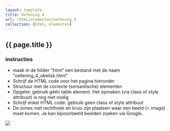```yaml
---
layout: template
title: Oefening 4
url: /html/elementen/oefening_4
collection: [html, elementen]
---
```


## {{ page.title }}

<div class="highlight">
    <h3>instructies</h3>
    <ul>
        <li>maak in de folder "html" een bestand met de naam "oefening_4_obelisk.html"</li>
        <li>Schrijf de HTML code voor het pagina hieronder</li>
        <li>Structuur met de correcte (semantische) elementen</li>
        <li>Opgelet: gebruik géén table element. Het opmaken (via class of style attribuut) is nog niet nodig</li>
        <li>Schrijf enkel HTML code: gebruik geen class of style attribuut</li>
        <li>De zones met rechthoek en kruis zijn plaatsen waar een beeld (= image) moet komen. Je kan bijvoorbeeld beelden zoeken via Google.</li>
    </ul>
</div>            
<img class="shadow center" src="{{ '/html/elementen/images/oefening_4.png' | relative_url}}" />
